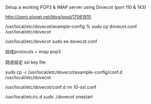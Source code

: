 Setup a working POP3 & IMAP server using Dovecot (port 110 & 143)

http://izero.pixnet.net/blog/post/17061915

/usr/local/etc/dovecot/example-config % sudo cp dovecot.conf /usr/local/etc/dovecot

/usr/local/etc/dovecot  sudo ee dovecot.conf

設成protocols = imap pop3 

跳過設定 ssl key file

sudo cp -r /usr/local/etc/dovecot/example-config/conf.d /usr/local/etc/dovecot

/usr/local/etc/dovecot/conf.d  rm 10-ssl.conf

/usr/local/etc/rc.d sudo ./dovecot onestart
